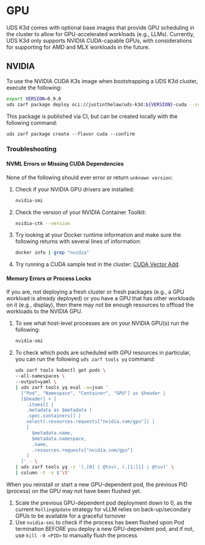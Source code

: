 # GPU

UDS K3d comes with optional base images that provide GPU scheduling in the cluster to allow for GPU-accelerated workloads (e.g., LLMs). Currently, UDS K3d only supports NVIDIA CUDA-capable GPUs, with considerations for supporting for AMD and MLX workloads in the future.

## NVIDIA

To use the NVIDIA CUDA K3s image when bootstrapping a UDS K3d cluster, execute the following:

<!-- x-release-please-start-version -->

```bash
export VERSION=0.9.0
uds zarf package deploy oci://justinthelaw/uds-k3d:${VERSION}-cuda --confirm
```

<!-- x-release-please-end -->

This package is published via CI, but can be created locally with the following command:

`uds zarf package create --flavor cuda --confirm`

### Troubleshooting

#### NVML Errors or Missing CUDA Dependencies

None of the following should ever error or return `unknown version`:

1. Check if your NVIDIA GPU drivers are installed:

    ```bash
    nvidia-smi
    ```

2. Check the version of your NVIDIA Container Toolkit:

    ```bash
    nvidia-ctk --version
    ```

3. Try looking at your Docker runtime information and make sure the following returns with several lines of information:

    ```bash
    docker info | grep "nvidia"
    ```

4. Try running a CUDA sample test in the cluster: [CUDA Vector Add](https://github.com/NVIDIA/k8s-device-plugin/blob/a6a7ce12d28618d343c251ca0941222d7b8a46d3/README.md?plain=1#L145).

#### Memory Errors or Process Locks

If you are, not deploying a fresh cluster or fresh packages (e.g., a GPU workload is already deployed) or you have a GPU that has other workloads on it (e.g., display), then there may not be enough resources to offload the workloads to the NVIDIA GPU.

1. To see what host-level processes are on your NVIDIA GPU(s) run the following:

    ```bash
    nvidia-smi
    ```

2. To check which pods are scheduled with GPU resources in particular, you can run the following `uds zarf tools yq` command:

    ```bash
    uds zarf tools kubectl get pods \
    --all-namespaces \
    --output=yaml \
    | uds zarf tools yq eval -o=json '
      ["Pod", "Namespace", "Container", "GPU"] as $header |
      [$header] + [
        .items[] |
        .metadata as $metadata |
        .spec.containers[] |
        select(.resources.requests["nvidia.com/gpu"]) |
        [
          $metadata.name,
          $metadata.namespace,
          .name,
          .resources.requests["nvidia.com/gpu"]
        ]
      ]' - \
    | uds zarf tools yq -r '(.[0] | @tsv), (.[1:][] | @tsv)' \
    | column -t -s $'\t'
    ```

When you reinstall or start a new GPU-dependent pod, the previous PID (process) on the GPU may not have been flushed yet.

1. Scale the previous GPU-dependent pod deployment down to 0, as the current `RollingUpdate` strategy for vLLM relies on back-up/secondary GPUs to be available for a graceful turnover
2. Use `nvidia-smi` to check if the process has been flushed upon Pod termination BEFORE you deploy a new GPU-dependent pod, and if not, use `kill -9 <PID>` to manually flush the process
